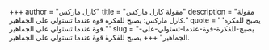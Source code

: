 +++
author = "كارل ماركس"
title = "مقولة كارل ماركس"
description = "مقولة كارل ماركس: يصبح للفكرة قوة عندما تستولي على الجماهير."
quote = '''يصبح للفكرة قوة عندما تستولي على الجماهير.''' 
slug = "يصبح-للفكرة-قوة-عندما-تستولي-على-الجماهير"
+++
يصبح للفكرة قوة عندما تستولي على الجماهير.
